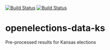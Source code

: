 [![Build Status](https://github.com/openelections/openelections-data-ks/actions/workflows/data_tests.yml/badge.svg?branch=master)](https://github.com/openelections/openelections-data-ks/actions)
[![Build Status](https://github.com/openelections/openelections-data-ks/actions/workflows/format_tests.yml/badge.svg?branch=master)](https://github.com/openelections/openelections-data-ks/actions)

# openelections-data-ks
Pre-processed results for Kansas elections
